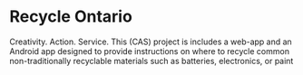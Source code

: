 # Recycle Ontario
Creativity. Action. Service. This (CAS) project is includes a web-app and an Android app designed to provide instructions on where to recycle common non-traditionally recyclable materials such as batteries, electronics, or paint

